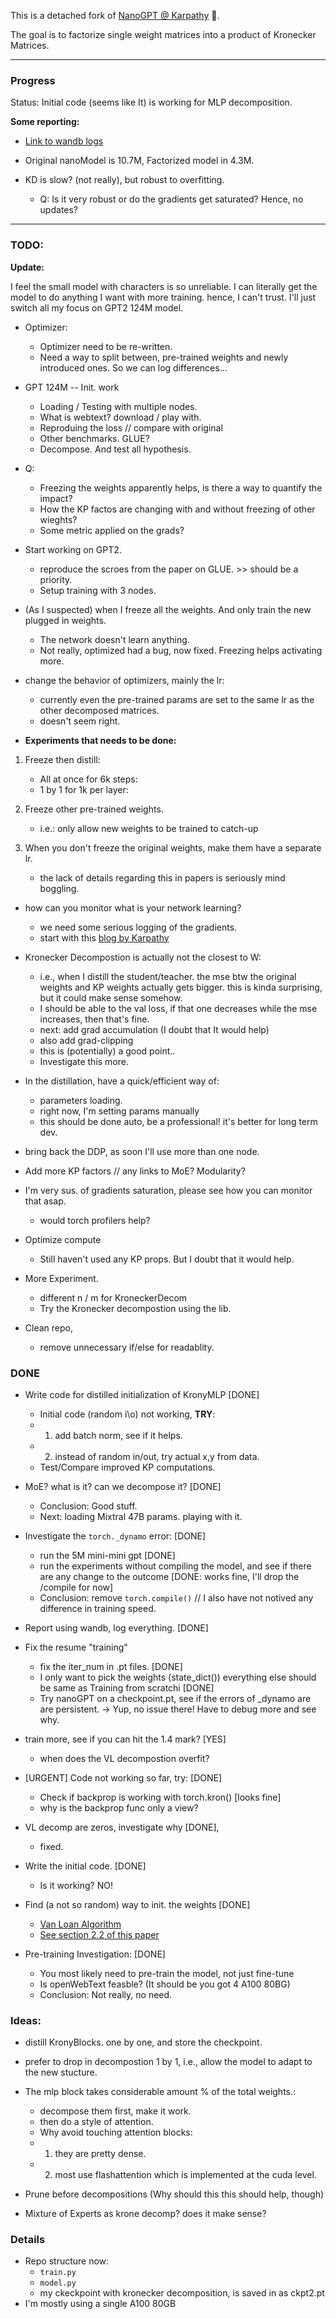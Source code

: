This is a detached fork of [NanoGPT @ Karpathy](https://github.com/karpathy/nanoGPT/) :goat:.

The goal is to factorize single weight matrices into a product of Kronecker Matrices.

---
### Progress

Status: Initial code (seems like It) is working for MLP decomposition.

**Some reporting:**

* [Link to wandb logs](https://wandb.ai/benayad/shakespeare-char?workspace=user-sunnyayoub17)

* Original nanoModel is 10.7M, Factorized model in 4.3M.
* KD is slow? (not really), but  robust to overfitting.
	* Q: Is it very robust or do the gradients get saturated? Hence, no updates? 

---
### **TODO:**

**Update:** 

I feel the small model with characters is so unreliable. I can literally get the model to do anything I want with more training. hence, I can't trust. I'll just switch all my focus on GPT2 124M model.

* Optimizer:
	* Optimizer need to be re-written.
	* Need a way to split between, pre-trained weights and newly introduced ones. So we can log differences...

* GPT 124M -- Init. work
	* Loading / Testing with multiple nodes.
	* What is webtext? download / play with.
	* Reproduing the loss // compare with original
	* Other benchmarks. GLUE? 
	* Decompose. And test all hypothesis.

*  Q:
	* Freezing the weights apparently helps, is there a way to quantify the impact?
	* How the KP factos are changing with and without freezing of other wieghts?
	* Some metric applied on the grads? 
* Start working on GPT2. 
	* reproduce the scroes from the paper on GLUE. >> should be a priority.
	* Setup training with 3 nodes.

* (As I suspected) when I freeze all the weights. And only train the new plugged in weights. 
	* The network doesn't learn anything.
	* Not really, optimized had a bug, now fixed. Freezing helps activating more.

* change the behavior of optimizers, mainly the lr:	
	* currently even the pre-trained params are set to the same lr as the other decomposed matrices. 
	* doesn't seem right.

* **Experiments that needs to be done:**
1. Freeze then distill:
	* All at once for 6k steps:
	* 1 by 1 for 1k per layer:
2. Freeze other pre-trained weights.
	* i.e.:  only allow new weights to be trained to catch-up

3. When you don't freeze the original weights, make them have a separate lr.
	* the lack of details regarding this in papers is seriously mind boggling.


* how can you monitor what is your network learning?
	* we need some serious logging of the gradients. 
	* start with this [blog by Karpathy](http://karpathy.github.io/2019/04/25/recipe/)

* Kronecker Decompostion is actually not the closest to W:
	* i.e., when I distill the student/teacher. the mse btw the original weights and KP weights actually gets bigger. this is kinda surprising, but it could make sense somehow.
	* I should be able to  the val loss, if that one decreases while the mse increases, then that's fine.
	* next: add grad accumulation (I doubt that It would help) 
	* also add grad-clipping
	* this is  (potentially) a good point.. 
	* Investigate this more.


* In the distillation, have a quick/efficient way of:
	* parameters loading.
	* right now, I'm setting params manually
	* this should be done auto, be a professional! it's better for long term dev.

* bring back the DDP, as soon I'll use more than one node.

* Add more KP factors // any links to MoE? Modularity?


* I'm very sus. of gradients saturation, please see how you can monitor that asap.
	* would torch profilers help?

* Optimize compute 
	* Still haven't used any KP props. But I doubt that it would help.

* More Experiment.
	* different n / m for KroneckerDecom
	* Try the Kronecker decompostion using the lib.

* Clean repo, 
	* remove unnecessary if/else for readablity.


### **DONE**

* Write code for distilled initialization of KronyMLP [DONE]
	* Initial code (random i\o) not working, **TRY**:
	* 1.  add batch norm, see if it helps.
	* 2. instead of random in/out, try actual x,y from data. 
	* Test/Compare improved KP computations.

* MoE? what is it? can we decompose it? [DONE]
	* Conclusion: Good stuff.
	* Next: loading Mixtral 47B params. playing with it.

* Investigate the `torch._dynamo` error: [DONE]
	* run the 5M mini-mini gpt [DONE]
	* run the experiments without compiling the model, and see if there are any change to the outcome [DONE: works fine, I'll drop the /compile for now]
	* Conclusion: remove `torch.compile()` // I also have not notived any difference in training speed.

* Report using wandb, log everything. [DONE]

* Fix the resume "training"
	* fix the iter_num in .pt files. [DONE]
	* I only want to pick the weights (state_dict()) everything else should be same as Training from scratchi [DONE]
	* Try nanoGPT on a checkpoint.pt, see if the errors of \_dynamo are are persistent. -> Yup, no issue there! Have to debug more and see why.

* train more, see if you can hit the 1.4 mark? [YES]
	* when does the VL decompostion overfit?

* [URGENT] Code not working so far, try:  [DONE]
	* Check if backprop is working with torch.kron() [looks fine]
	* why is the backprop func only a view?

* VL decomp are zeros, investigate why [DONE], 
	* fixed.

* Write the initial code. [DONE]
	* Is it working? NO!

* Find (a not so random) way to init. the weights  [DONE]
	* [Van Loan Algorithm](https://link.springer.com/chapter/10.1007/978-94-015-8196-7_17)
	* [See section 2.2 of this paper](https://zarmesh.com/wp-content/uploads/2019/05/An-efficient-method-to-solve-large-linearizable-inverse-pr_2019_Computers-.pdf)

* Pre-training Investigation: [DONE]
	* You most likely need to pre-train the model, not just fine-tune
	* Is openWebText feasble? (It should be you got 4 A100 80BG)
	* Conclusion: Not really, no need.

### Ideas:	

* distill KronyBlocks. one by one, and store the checkpoint.

* prefer to drop in decompostion 1 by 1, i.e., allow the model to adapt to the new stucture.

* The mlp block takes considerable amount % of the total weights.:
	* decompose them first, make it work.
	* then do a style of attention. 
	* Why avoid touching attention blocks: 
	*  1. they are pretty dense.
	*  2. most use flashattention which is implemented at the cuda level.

* Prune before decompositions (Why should this this should help, though)

* Mixture of Experts as krone decomp? does it make sense?
 
### Details

* Repo structure now:
	* `train.py`
	* `model.py`
	* my ckeckpoint with kronecker decomposition, is saved in as ckpt2.pt
* I'm mostly using a single A100 80GB



